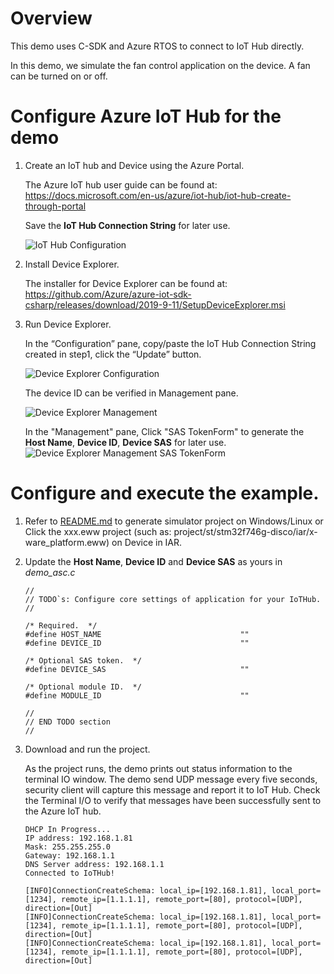 
# Overview

This demo uses C-SDK and Azure RTOS to connect to IoT Hub directly.

In this demo, we simulate the fan control application on the device. A fan can be turned on or off.


# Configure Azure IoT Hub for the demo

1. Create an IoT hub and Device using the Azure Portal.

    The  Azure IoT hub user guide can be found at: https://docs.microsoft.com/en-us/azure/iot-hub/iot-hub-create-through-portal

    Save the **IoT Hub Connection String** for later use.
    
    ![IoT Hub Configuration](../img/iothub_configuration.png)


2. Install Device Explorer.

    The installer for Device Explorer can be found at: https://github.com/Azure/azure-iot-sdk-csharp/releases/download/2019-9-11/SetupDeviceExplorer.msi


3. Run Device Explorer.

    In the “Configuration” pane, copy/paste the IoT Hub Connection String created in step1, click the “Update” button. 
    
    ![Device Explorer Configuration](../img/device_explorer/device_explorer_configuration.png) 

    The device ID can be verified in Management pane.

    ![Device Explorer Management](../img/device_explorer/device_explorer_management.png)

    In the "Management" pane, Click "SAS TokenForm" to generate the **Host Name**, **Device ID**, **Device SAS** for later use.
    ![Device Explorer Management SAS TokenForm](../img/device_explorer/device_explorer_sas_token.png)

# Configure and execute the example.

1. Refer to [README.md](../../project/x86/README.md) to generate simulator project on Windows/Linux or Click the xxx.eww project (such as: project/st/stm32f746g-disco/iar/x-ware_platform.eww) on Device in IAR.


2. Update the **Host Name**, **Device ID** and **Device SAS** as yours in *demo_asc.c*

    ```
    //
    // TODO`s: Configure core settings of application for your IoTHub.
    //

    /* Required.  */
    #define HOST_NAME                               ""
    #define DEVICE_ID                               ""

    /* Optional SAS token.  */
    #define DEVICE_SAS                              ""

    /* Optional module ID.  */
    #define MODULE_ID                               ""

    //
    // END TODO section
    //
    ```

3. Download and run the project.

    As the project runs, the demo prints out status information to the terminal IO window. The demo send UDP message every five seconds, security client will capture this message and report it to IoT Hub. Check the Terminal I/O to verify that messages have been successfully sent to the Azure IoT hub.

    ```
    DHCP In Progress...
    IP address: 192.168.1.81
    Mask: 255.255.255.0
    Gateway: 192.168.1.1
    DNS Server address: 192.168.1.1
    Connected to IoTHub!

    [INFO]ConnectionCreateSchema: local_ip=[192.168.1.81], local_port=[1234], remote_ip=[1.1.1.1], remote_port=[80], protocol=[UDP], direction=[Out]
    [INFO]ConnectionCreateSchema: local_ip=[192.168.1.81], local_port=[1234], remote_ip=[1.1.1.1], remote_port=[80], protocol=[UDP], direction=[Out]
    [INFO]ConnectionCreateSchema: local_ip=[192.168.1.81], local_port=[1234], remote_ip=[1.1.1.1], remote_port=[80], protocol=[UDP], direction=[Out]
    ```
